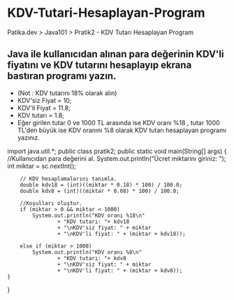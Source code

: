 # KDV-Tutari-Hesaplayan-Program
Patika.dev > Java101 > Pratik2 - KDV Tutarı Hesaplayan Program

## Java ile kullanıcıdan alınan para değerinin KDV'li fiyatını ve KDV tutarını hesaplayıp ekrana bastıran programı yazın. 
* (Not : KDV tutarını 18% olarak alın)
* KDV'siz Fiyat = 10; 
* KDV'li Fiyat = 11.8; 
* KDV tutarı = 1.8;
* Eğer girilen tutar 0 ve 1000 TL arasında ise KDV oranı %18 , tutar 1000 TL'den büyük ise KDV oranını %8 olarak KDV tutarı hesaplayan programı yazınız.

import java.util.*;
public class pratik2;
	public static void main(String[] args) {
		//Kullanıcıdan para değerini al.
		System.out.println("Ücret miktarını giriniz: ");
		int miktar = sc.nextInt();
		
		// KDV hesaplamalarını tanımla.
		double kdv18 = (int)((miktar * 0.18) * 100) / 100.0;
		double kdv8 = (int)((miktar * 0.08) * 100) / 100.0;
		
		//Koşulları oluştur.
		if (miktar > 0 && miktar < 1000)
			System.out.println("KDV oranı %18\n"
					+ "KDV tutarı: "+ kdv18
					+ "\nKDV'siz fiyat: " + miktar
					+ "\nKDV'li fiyat: " + (miktar + kdv18));
	  
	  	else if (miktar > 1000)
			System.out.println("KDV oranı %8\n"
					+ "KDV tutarı: "+ kdv8
					+ "\nKDV'siz fiyat: " + miktar
			 		+ "\nKDV'li fiyat: " + (miktar + kdv8));
	}
}
